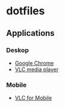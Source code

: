 # dotfiles

## Applications

### Deskop

* [Google Chrome](https://www.google.com/chrome/)
* [VLC media player](http://www.videolan.org/vlc/)

### Mobile

* [VLC for Mobile](https://itunes.apple.com/de/app/apple-store/id650377962)
